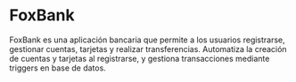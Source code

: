 # FoxBank
FoxBank es una aplicación bancaria que permite a los usuarios registrarse, gestionar cuentas, tarjetas y realizar transferencias. Automatiza la creación de cuentas y tarjetas al registrarse, y gestiona transacciones mediante triggers en base de datos.

